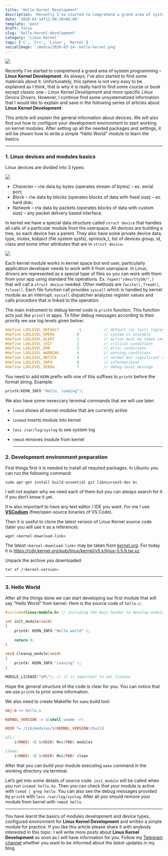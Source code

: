 ```yaml
---
title: 'Hello Kernel Development'
description: 'Recently I’ve started to comprehend a grand area of system programming – **Linux Kernel Development**. As always, I’ve also started to find some materials about it.'
date: '2020-03-14T11:00:20+06:00'
template: 'post'
draft: false
slug: 'hello-kernel-development'
category: 'Linux Kernel'
tags: ['C', 'C++', 'Linux', 'Kernel']
socialImage: '/media/2020-03-14--hello-kernel.png'
---
```

![](/media/2020-03-14--hello-kernel.png)

Recently I’ve started to comprehend a grand area of system programming – **Linux Kernel Development**. As always, I’ve also started to find some materials about it. Unfortunately, this sphere is not very easy to be explained as I think, that is why it is really hard to find some course or book except classic one – *Linux Kernel Development* and more specific *Linux Device Drivers*. However, I continue find some unsystematized information that I would like to explain and save in the following series of articles about **Linux Kernel Development**.

This article will explain the general information about devices. We will also find out how to configure your development environment to start working on kernel modules. After setting up all the needed packages and settings, it will be shown how to write a simple “Hello World” module to learn the basics.

- - - - - -

### 1. Linux devices and modules basics 

Linux devices are divided into 3 types:

![](/media/2020-03-14--linux-devices.png)

- *Character* – r/w data by bytes (operates stream of bytes) – ex. serial port;
- *Block* – r/w data by blocks (operates blocks of data with fixed size) – ex. hard disk;
- *Network* – r/w data by packets (operates blocks of data with custom size) – any packet delivery based interface.

In kernel we have a special data structure called `struct device` that handles all calls of a particular module from the userspace. All devices are building a tree, so each device has a parent. They also have some private device data, type, mutex, kobject (file system sysfs), spinlock\_t, list of devices group, id, class and some other attributes that are in `struct device`.

![](/media/2020-03-14--kernel-app-inter.png)

Each kernel module works in kernel space but end user, particularly application developer needs to work with it from userspace. In Linux, drivers are represented as a special type of files so you can work with them from your app using standard file operations. Ex. `fopen("/dev/ttyS0/",)` that will call a `struct device` needed. Other methods are `fwrite()`, `fread()`, `fclose()`. Each file function call provides `syscall` which is handled by kernel module as an interrupt. `syscall` dispatcher analyzes register values and calls procedure that is linked to the operation.

The main instrument to debug kernel code is `printk` function. This function acts just like `printf` in apps. To filter debug messages according to their priority we use log levels given below:

```c
#define LOGLEVEL_DEFAULT		-1			// default (or last) loglevel
#define LOGLEVEL_EMERG			0			// system is unusable
#define LOGLEVEL_ALERT			1			// action must be taken immediately
#define LOGLEVEL_CRIT			2			// critical conditions
#define LOGLEVEL_ERR			3			// error conditions
#define LOGLEVEL_WARNING		4			// warning conditions
#define LOGLEVEL_NOTICE			5			// normal but significant condition
#define LOGLEVEL_INFO			6			// informational
#define LOGLEVEL_DEBUG			7			// debug-level message
```

You need to add `KERN` prefix with one of this suffixes to `printk` before the format string. Example:

```c
printk(KERN_INFO "Hello, loading");
```

We also have some neseccary terminal commands that we will use later:

- `lsmod` shows all kernel modules that are currently active
- `insmod` inserts module into kernel
- `less /var/log/syslog` to see system log
- `rmmod` removes module from kernel

  - - - - -


### 2. Development environment preparation 

First things first it is needed to install all required packages. In Ubuntu you can run the following command:

```shell
sudo apt-get install build-essential git libncurses5-dev bc 
```

I will not explain why we need each of them but you can always search for it if you don’t know it yet.

It is also important to have any text editor / IDE you want. For me I use **[VSCodium](http://vscodium.com/)** (free/open-source binaries of VS Code).

Then it is useful to clone the latest version of Linux Kernel source code (later you will use it as a reference):

```shell
wget <kernel-download-link> 
```

The latest `<kernel-download-link>` may be taken from *[kernel.org](https://www.kernel.org/)*. For today it is <https://cdn.kernel.org/pub/linux/kernel/v5.x/linux-5.5.9.tar.xz>.

Unpack the archive you downloaded:

```sh
tar xf /<kernel-version>
```

- - - - - -

### 3. Hello World 

After all the things done we can start developing our first module that will say “Hello World” from kernel. Here is the source code of `hello.c`:

```c
#include<linux/module.h> // including the main header to develop modules

int init_module(void)
{
    printk( KERN_INFO "Hello world" );
    
    return 0;
}

void cleanup_module(void)
{
    printk( KERN_INFO "Leaving" );
}

MODULE_LICENSE("GPL"); // it is important to set license 
```

Hope the general structure of the code is clear for you. You can notice that we use `printk` to print some information.

We also need to create Makefile for `make` build tool:

```makefile
obj-m += hello.o

KERNEL_VERSION := $(shell uname -r)

KDIR ?= /lib/modules/$(KERNEL_VERSION)/build

all:
	$(MAKE) -C $(KDIR) M=$(PWD) modules

clean:
	$(MAKE) -C $(KDIR) M=$(PWD) clean
```

After that you can build your module executing `make` command in the working directory via terminal.

Let’s get into some details of source code. `init_module` will be called when you run `insmod hello.ko`. Then you can check that your module is active with `lsmod | grep hello`. You can also see the debug messages provided by `printk` with `less /var/log/syslog`. After all you should remove your module from kernel with `rmmod hello`.

- - - - - -

You have learnt the basics of modules development and device types, configured environment for **Linux Kernel Development** and written a simple module for practice. If you like this article please share it with anybody interested in this topic. I will write more posts about **Linux Kernel Development** as soon as I will have information for you. Follow my [Telegram channel](https://t.me/madtracercom) whether you want to be informed about the latest updates in my blog.